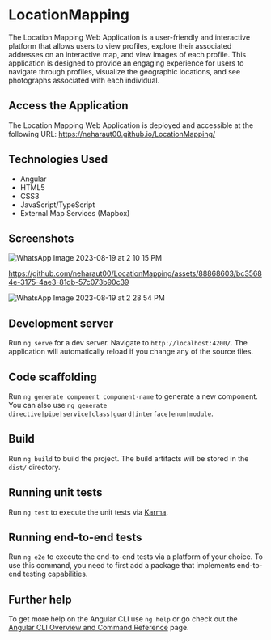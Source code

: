 # LocationMapping
The Location Mapping Web Application is a user-friendly and interactive platform that allows users to view profiles, explore their associated addresses on an interactive map, and view images of each profile. This application is designed to provide an engaging experience for users to navigate through profiles, visualize the geographic locations, and see photographs associated with each individual.

## Access the Application
The Location Mapping Web Application is deployed and accessible at the following URL: https://neharaut00.github.io/LocationMapping/

## Technologies Used

- Angular
- HTML5
- CSS3
- JavaScript/TypeScript
- External Map Services (Mapbox)

## Screenshots
![WhatsApp Image 2023-08-19 at 2 10 15 PM](https://github.com/neharaut00/LocationMapping/assets/88868603/ea091c1a-9d46-41fe-bfc1-0556d1b99a40)

https://github.com/neharaut00/LocationMapping/assets/88868603/bc35684e-3175-4ae3-81db-57c073b90c39

![WhatsApp Image 2023-08-19 at 2 28 54 PM](https://github.com/neharaut00/LocationMapping/assets/88868603/b190730b-d7f2-43b1-a800-a7c82a88a3a9)


## Development server

Run `ng serve` for a dev server. Navigate to `http://localhost:4200/`. The application will automatically reload if you change any of the source files.

## Code scaffolding

Run `ng generate component component-name` to generate a new component. You can also use `ng generate directive|pipe|service|class|guard|interface|enum|module`.

## Build

Run `ng build` to build the project. The build artifacts will be stored in the `dist/` directory.

## Running unit tests

Run `ng test` to execute the unit tests via [Karma](https://karma-runner.github.io).

## Running end-to-end tests

Run `ng e2e` to execute the end-to-end tests via a platform of your choice. To use this command, you need to first add a package that implements end-to-end testing capabilities.

## Further help

To get more help on the Angular CLI use `ng help` or go check out the [Angular CLI Overview and Command Reference](https://angular.io/cli) page.
